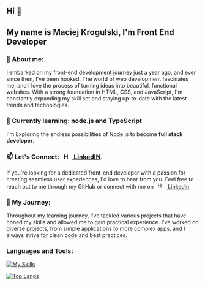## Hi 👋
## My name is Maciej Krogulski, I'm Front End Developer

<h3>🌟 About me:</h3>
I embarked on my front-end development journey just a year ago, and ever since then, I've been hooked. The world of web development fascinates me, and I love the process of turning ideas into beautiful, functional websites. With a strong foundation in HTML, CSS, and JavaScript, I'm constantly expanding my skill set and staying up-to-date with the latest trends and technologies.

<h3>🚀 Currently learning: <strong>node.js</strong> and TypeScript</h3>
I'm Exploring the endless possibilities of Node.js to become <strong>full stack developer</strong>.

 <h3>📫 Let's Connect: <a style="margin-left: 7px" href="https://www.linkedin.com/in/maciej-krogulski/"><img style="margin-right: 7px" title="HTML5" alt="HTML5" width="16px" src="https://raw.githubusercontent.com/gauravghongde/social-icons/master/PNG/Color/LinkedIN.png" /> LinkedIN</a>.</h3>
If you're looking for a dedicated front-end developer with a passion for creating seamless user experiences, I'd love to hear from you. Feel free to reach out to me through my GitHub or connect with me on 
<a style="margin-left: 7px" href="https://www.linkedin.com/in/maciej-krogulski/"><img style="margin-right: 7px" title="HTML5" alt="HTML5" width="16px" src="https://raw.githubusercontent.com/gauravghongde/social-icons/master/PNG/Color/LinkedIN.png" /> Linkedin</a>.


<h3>🌱  My Journey:</h3>
Throughout my learning journey, I've tackled various projects that have honed my skills and allowed me to gain practical experience. I've worked on diverse projects, from simple applications to more complex apps, and I always strive for clean code and best practices. 

<h3 align="left">Languages and Tools:</h3> 
<p align="left"> 
 
[![My Skills](https://skillicons.dev/icons?i=js,html,css,nodejs,react,redux,sass,figma,mongodb&perline=6)](https://skillicons.dev)
 
 
 
[![Top Langs](https://github-readme-stats.vercel.app/api/top-langs/?username=krogulex&layout=compact)](https://github.com/anuraghazra/github-readme-stats)
